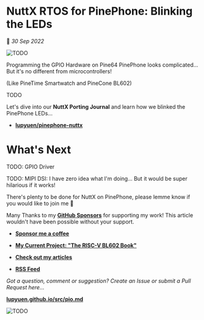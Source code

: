 # NuttX RTOS for PinePhone: Blinking the LEDs

📝 _30 Sep 2022_

![TODO](https://lupyuen.github.io/images/pio-title.webp)

Programming the GPIO Hardware on Pine64 PinePhone looks complicated... But it's no different from microcontrollers!

(Like PineTime Smartwatch and PineCone BL602)

TODO

Let's dive into our __NuttX Porting Journal__ and learn how we blinked the PinePhone LEDs...

-   [__lupyuen/pinephone-nuttx__](https://github.com/lupyuen/pinephone-nuttx)

# What's Next

TODO: GPIO Driver

TODO: MIPI DSI: I have zero idea what I'm doing... But it would be super hilarious if it works!

There's plenty to be done for NuttX on PinePhone, please lemme know if you would like to join me 🙏

Many Thanks to my [__GitHub Sponsors__](https://github.com/sponsors/lupyuen) for supporting my work! This article wouldn't have been possible without your support.

-   [__Sponsor me a coffee__](https://github.com/sponsors/lupyuen)

-   [__My Current Project: "The RISC-V BL602 Book"__](https://lupyuen.github.io/articles/book)

-   [__Check out my articles__](https://lupyuen.github.io)

-   [__RSS Feed__](https://lupyuen.github.io/rss.xml)

_Got a question, comment or suggestion? Create an Issue or submit a Pull Request here..._

[__lupyuen.github.io/src/pio.md__](https://github.com/lupyuen/lupyuen.github.io/blob/master/src/pio.md)

![TODO](https://lupyuen.github.io/images/pio-title.jpg)
